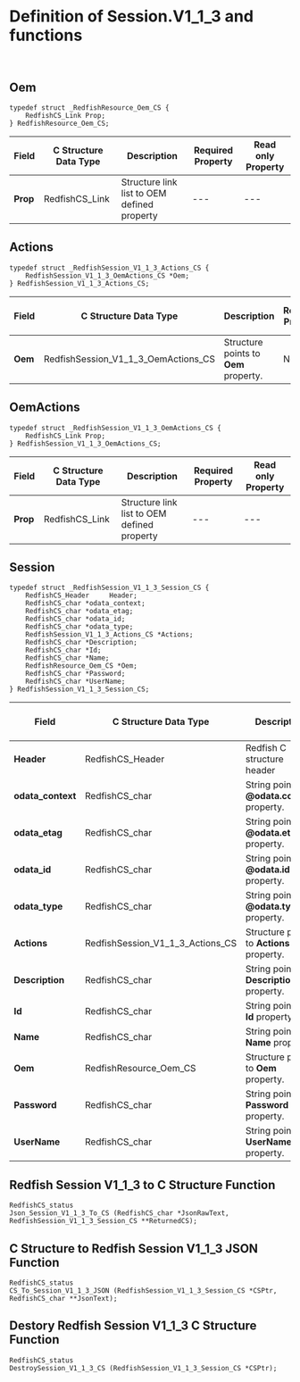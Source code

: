 # Definition of Session.V1_1_3 and functions<br><br>

## Oem
    typedef struct _RedfishResource_Oem_CS {
        RedfishCS_Link Prop;
    } RedfishResource_Oem_CS;

|Field |C Structure Data Type|Description |Required Property|Read only Property
| ---  | --- | --- | --- | ---
|**Prop**|RedfishCS_Link| Structure link list to OEM defined property| ---| ---


## Actions
    typedef struct _RedfishSession_V1_1_3_Actions_CS {
        RedfishSession_V1_1_3_OemActions_CS *Oem;
    } RedfishSession_V1_1_3_Actions_CS;

|Field |C Structure Data Type|Description |Required Property|Read only Property
| ---  | --- | --- | --- | ---
|**Oem**|RedfishSession_V1_1_3_OemActions_CS| Structure points to **Oem** property.| No| No


## OemActions
    typedef struct _RedfishSession_V1_1_3_OemActions_CS {
        RedfishCS_Link Prop;
    } RedfishSession_V1_1_3_OemActions_CS;

|Field |C Structure Data Type|Description |Required Property|Read only Property
| ---  | --- | --- | --- | ---
|**Prop**|RedfishCS_Link| Structure link list to OEM defined property| ---| ---


## Session
    typedef struct _RedfishSession_V1_1_3_Session_CS {
        RedfishCS_Header     Header;
        RedfishCS_char *odata_context;
        RedfishCS_char *odata_etag;
        RedfishCS_char *odata_id;
        RedfishCS_char *odata_type;
        RedfishSession_V1_1_3_Actions_CS *Actions;
        RedfishCS_char *Description;
        RedfishCS_char *Id;
        RedfishCS_char *Name;
        RedfishResource_Oem_CS *Oem;
        RedfishCS_char *Password;
        RedfishCS_char *UserName;
    } RedfishSession_V1_1_3_Session_CS;

|Field |C Structure Data Type|Description |Required Property|Read only Property
| ---  | --- | --- | --- | ---
|**Header**|RedfishCS_Header|Redfish C structure header|---|---
|**odata_context**|RedfishCS_char| String pointer to **@odata.context** property.| No| No
|**odata_etag**|RedfishCS_char| String pointer to **@odata.etag** property.| No| No
|**odata_id**|RedfishCS_char| String pointer to **@odata.id** property.| Yes| No
|**odata_type**|RedfishCS_char| String pointer to **@odata.type** property.| Yes| No
|**Actions**|RedfishSession_V1_1_3_Actions_CS| Structure points to **Actions** property.| No| No
|**Description**|RedfishCS_char| String pointer to **Description** property.| No| Yes
|**Id**|RedfishCS_char| String pointer to **Id** property.| Yes| Yes
|**Name**|RedfishCS_char| String pointer to **Name** property.| Yes| Yes
|**Oem**|RedfishResource_Oem_CS| Structure points to **Oem** property.| No| No
|**Password**|RedfishCS_char| String pointer to **Password** property.| No| Yes
|**UserName**|RedfishCS_char| String pointer to **UserName** property.| No| Yes
## Redfish Session V1_1_3 to C Structure Function
    RedfishCS_status
    Json_Session_V1_1_3_To_CS (RedfishCS_char *JsonRawText, RedfishSession_V1_1_3_Session_CS **ReturnedCS);

## C Structure to Redfish Session V1_1_3 JSON Function
    RedfishCS_status
    CS_To_Session_V1_1_3_JSON (RedfishSession_V1_1_3_Session_CS *CSPtr, RedfishCS_char **JsonText);

## Destory Redfish Session V1_1_3 C Structure Function
    RedfishCS_status
    DestroySession_V1_1_3_CS (RedfishSession_V1_1_3_Session_CS *CSPtr);

